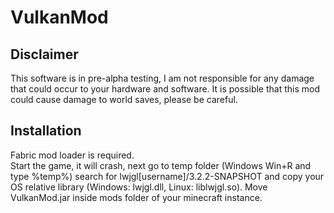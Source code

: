 # VulkanMod

## Disclaimer

This software is in pre-alpha testing, I am not responsible for any damage that could occur to your hardware and software.
It is possible that this mod could cause damage to world saves, please be careful.

## Installation

Fabric mod loader is required.\
Start the game, it will crash, next go to temp folder (Windows Win+R and type %temp%) 
search for lwjgl[username]/3.2.2-SNAPSHOT and copy your OS relative library (Windows: lwjgl.dll, Linux: liblwjgl.so).
Move VulkanMod.jar inside mods folder of your minecraft instance.
